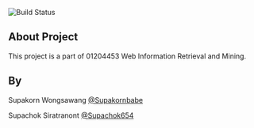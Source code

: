 ![Build Status](https://github.com/supakornbabe/travela/workflows/Deploy/badge.svg)

## About Project

This project is a part of 01204453 Web Information Retrieval and Mining. 

## By

Supakorn Wongsawang [@Supakornbabe](https://github.com/supakornbabe)

Supachok Siratranont [@Supachok654](https://github.com/supachok654)
